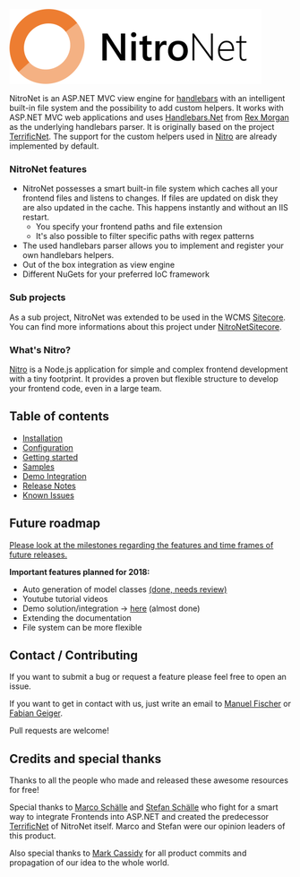 ![NitroNet Logo](docs/imgs/logo.png)

NitroNet is an ASP.NET MVC view engine for [handlebars](http://handlebarsjs.com) with an intelligent built-in file system and the possibility to add custom helpers. It works with ASP.NET MVC web applications and uses [Handlebars.Net](https://github.com/rexm/Handlebars.Net) from [Rex Morgan](https://github.com/rexm) as the underlying handlebars parser. It is originally based on the project [TerrificNet](https://github.com/namics/TerrificNet).
The support for the custom helpers used in [Nitro](https://github.com/namics/generator-nitro/) are already implemented by default.

### NitroNet features
- NitroNet possesses a smart built-in file system which caches all your frontend files and listens to changes. If files are updated on disk they are also updated in the cache. This happens instantly and without an IIS restart.
	- You specify your frontend paths and file extension
	- It's also possible to filter specific paths with regex patterns
- The used handlebars parser allows you to implement and register your own handlebars helpers.
- Out of the box integration as view engine
- Different NuGets for your preferred IoC framework

### Sub projects
As a sub project, NitroNet was extended to be used in the WCMS [Sitecore](http://www.sitecore.net). You can find more informations about this project under [NitroNetSitecore](https://github.com/namics/NitroNetSitecore).

### What's Nitro?
[Nitro](https://github.com/namics/generator-nitro/) is a Node.js application for simple and complex frontend development with a tiny footprint. It provides a proven but flexible structure to develop your frontend code, even in a large team.

## Table of contents
- [Installation](docs/installation.md)
- [Configuration](docs/configuration.md)
- [Getting started](docs/getting-started.md)
- [Samples](docs/samples.md)
- [Demo Integration](https://github.com/namics/NitroNet.Demo)
- [Release Notes](https://github.com/namics/NitroNet/releases)
- [Known Issues](docs/known-issues.md)

## Future roadmap
[Please look at the milestones regarding the features and time frames of future releases.](https://github.com/namics/NitroNet/milestones)

**Important features planned for 2018:**
- Auto generation of model classes [(done, needs review)](https://github.com/namics/NitroNet/tree/feature/%2320-generate-jsonschema-model-classes)
- Youtube tutorial videos
- Demo solution/integration -> [here](https://github.com/namics/NitroNet.Demo) (almost done)
- Extending the documentation
- File system can be more flexible

## Contact / Contributing
If you want to submit a bug or request a feature please feel free to open an issue.

If you want to get in contact with us, just write an email to [Manuel Fischer](https://github.com/hombreDelPez) or [Fabian Geiger](https://github.com/naibafch).

Pull requests are welcome!

## Credits and special thanks
Thanks to all the people who made and released these awesome resources for free!

Special thanks to [Marco Schälle](https://github.com/marcoschaelle) and [Stefan Schälle](https://github.com/schaelle) who fight for a smart way to integrate Frontends into ASP.NET and created the predecessor [TerrificNet](https://github.com/namics/TerrificNet) of NitroNet itself. Marco and Stefan were our opinion leaders of this product.

Also special thanks to [Mark Cassidy](https://github.com/cassidydotdk) for all product commits and propagation of our idea to the whole world.